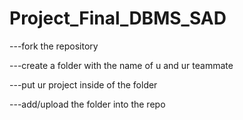 # Project_Final_DBMS_SAD


---fork the repository 


---create a folder with the name of u and ur teammate 


---put ur project inside of the folder 

---add/upload the folder into the repo
